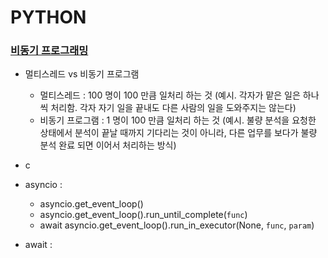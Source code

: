 # PYTHON
### [비동기 프로그래밍](https://wikidocs.net/21046)
* 멀티스레드 vs 비동기 프로그램
    * 멀티스레드 : 100 명이 100 만큼 일처리 하는 것 (예시. 각자가 맡은 일은 하나씩 처리함. 각자 자기 일을 끝내도 다른 사람의 일을 도와주지는 않는다)
    * 비동기 프로그램 : 1 명이 100 만큼 일처리 하는 것 (예시. 불량 분석을 요청한 상태에서 분석이 끝날 때까지 기다리는 것이 아니라, 다른 업무를 보다가 불량 분석 완료 되면 이어서 처리하는 방식)

* c
* asyncio : 
    * asyncio.get_event_loop()
    * asyncio.get_event_loop().run_until_complete(`func`)
    * await asyncio.get_event_loop().run_in_executor(None, `func`, `param`)
* await : 
